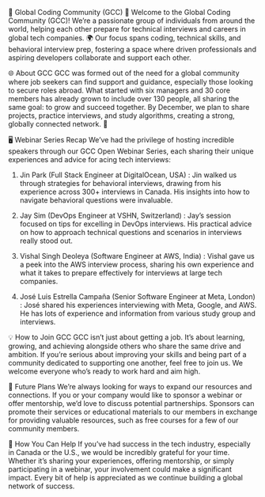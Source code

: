 🚀 Global Coding Community (GCC) 🚀
Welcome to the Global Coding Community (GCC)! We’re a passionate group of individuals from around the world, helping each other prepare for technical interviews and careers in global tech companies. 🌍 Our focus spans coding, technical skills, and behavioral interview prep, fostering a space where driven professionals and aspiring developers collaborate and support each other.

🌐 About GCC
GCC was formed out of the need for a global community where job seekers can find support and guidance, especially those looking to secure roles abroad. What started with six managers and 30 core members has already grown to include over 130 people, all sharing the same goal: to grow and succeed together. By December, we plan to share projects, practice interviews, and study algorithms, creating a strong, globally connected network. 🚀

🖥️ Webinar Series Recap
We’ve had the privilege of hosting incredible speakers through our GCC Open Webinar Series, each sharing their unique experiences and advice for acing tech interviews:

1. Jin Park (Full Stack Engineer at DigitalOcean, USA) : 
Jin walked us through strategies for behavioral interviews, drawing from his experience across 300+ interviews in Canada. His insights into how to navigate behavioral questions were invaluable.

2. Jay Sim (DevOps Engineer at VSHN, Switzerland) : 
Jay’s session focused on tips for excelling in DevOps interviews. His practical advice on how to approach technical questions and scenarios in interviews really stood out.

3. Vishal Singh Deoleya (Software Engineer at AWS, India) : 
Vishal gave us a peek into the AWS interview process, sharing his own experience and what it takes to prepare effectively for interviews at large tech companies.

4. José Luis Estrella Campaña (Senior Software Engineer at Meta, London) : 
José shared his experiences interviewing with Meta, Google, and AWS. He has lots of experience and information from various study group and interviews.

💡 How to Join GCC
GCC isn’t just about getting a job. It’s about learning, growing, and achieving alongside others who share the same drive and ambition. If you’re serious about improving your skills and being part of a community dedicated to supporting one another, feel free to join us. We welcome everyone who’s ready to work hard and aim high.

🎯 Future Plans
We’re always looking for ways to expand our resources and connections. If you or your company would like to sponsor a webinar or offer mentorship, we’d love to discuss potential partnerships. Sponsors can promote their services or educational materials to our members in exchange for providing valuable resources, such as free courses for a few of our community members.

🤝 How You Can Help
If you’ve had success in the tech industry, especially in Canada or the U.S., we would be incredibly grateful for your time. Whether it’s sharing your experiences, offering mentorship, or simply participating in a webinar, your involvement could make a significant impact. Every bit of help is appreciated as we continue building a global network of success.

<!--
**GlobalCodingCommunity/GlobalCodingCommunity** is a ✨ _special_ ✨ repository because its `README.md` (this file) appears on your GitHub profile.

Here are some ideas to get you started:

- 🔭 I’m currently working on ...
- 🌱 I’m currently learning ...
- 👯 I’m looking to collaborate on ...
- 🤔 I’m looking for help with ...
- 💬 Ask me about ...
- 📫 How to reach me: ...
- 😄 Pronouns: ...
- ⚡ Fun fact: ...
-->
